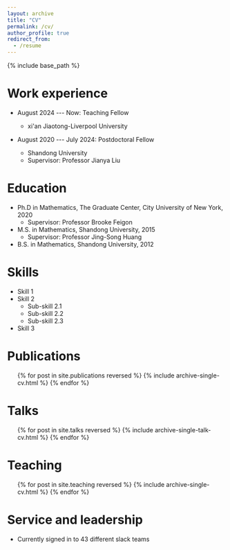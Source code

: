 ```yaml
---
layout: archive
title: "CV"
permalink: /cv/
author_profile: true
redirect_from:
  - /resume
---
```


{% include base_path %}

Work experience
======
* August 2024 --- Now: Teaching Fellow
  * xi'an Jiaotong-Liverpool University

* August 2020 --- July 2024: Postdoctoral Fellow
  * Shandong University
  * Supervisor: Professor Jianya Liu

Education
======
* Ph.D in Mathematics, The Graduate Center, City University of New York, 2020
  * Supervisor: Professor Brooke Feigon
* M.S. in Mathematics, Shandong University, 2015
  * Supervisor: Professor Jing-Song Huang
* B.S. in Mathematics, Shandong University, 2012
  
Skills
======
* Skill 1
* Skill 2
  * Sub-skill 2.1
  * Sub-skill 2.2
  * Sub-skill 2.3
* Skill 3

Publications
======
  <ul>{% for post in site.publications reversed %}
    {% include archive-single-cv.html %}
  {% endfor %}</ul>
  
Talks
======
  <ul>{% for post in site.talks reversed %}
    {% include archive-single-talk-cv.html  %}
  {% endfor %}</ul>
  
Teaching
======
  <ul>{% for post in site.teaching reversed %}
    {% include archive-single-cv.html %}
  {% endfor %}</ul>
  
Service and leadership
======
* Currently signed in to 43 different slack teams
